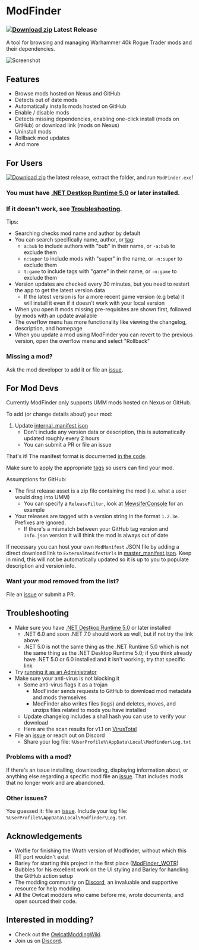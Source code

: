 # ModFinder

### [![Download zip](https://custom-icon-badges.herokuapp.com/badge/-Download-blue?style=for-the-badge&logo=download&logoColor=white "Download zip")](https://github.com/CasDragon/ModFinder/releases/latest/download/ModFinder.zip) Latest Release


A tool for browsing and managing Warhammer 40k Rogue Trader mods and their dependencies.

![Screenshot](https://github.com/Pathfinder-WOTR-Modding-Community/ModFinder/blob/main/screenshots/main.png)

## Features

* Browse mods hosted on Nexus and GitHub
* Detects out of date mods
* Automatically installs mods hosted on GitHub
* Enable / disable mods
* Detects missing dependencies, enabling one-click install (mods on GitHub) or download link (mods on Nexus)
* Uninstall mods
* Rollback mod updates
* And more

## For Users

[![Download zip](https://custom-icon-badges.herokuapp.com/badge/-Download-blue?style=for-the-badge&logo=download&logoColor=white "Download zip")](https://github.com/CasDragon/ModFinder/releases/latest/download/ModFinder.zip) the latest release, extract the folder, and run `ModFinder.exe`!

### **You must have [.NET Destkop Runtime 5.0](https://dotnet.microsoft.com/download/dotnet/thank-you/runtime-desktop-5.0.0-windows-x64-installer) or later installed.**

### If it doesn't work, see [Troubleshooting](#troubleshooting).

Tips:

* Searching checks mod name and author by default
* You can search specifically name, author, or [tag](https://github.com/Pathfinder-WOTR-Modding-Community/ModFinder/blob/main/ModFinderClient/Mod/Tag.cs):
    * `a:bub` to include authors with "bub" in their name, or `-a:bub` to exclude them
    * `n:super` to include mods with "super" in the name, or `-n:super` to exclude them
    * `t:game` to include tags with "game" in their name, or `-n:game` to exclude them
* Version updates are checked every 30 minutes, but you need to restart the app to get the latest version data
    * If the latest version is for a more recent game version (e.g beta) it will install it even if it doesn't work with your local version
* When you open it mods missing pre-requisites are shown first, followed by mods with an update available
* The overflow menu has more functionality like viewing the changelog, description, and homepage
* When you update a mod using ModFinder you can revert to the previous version, open the overflow menu and select "Rollback"
    
### Missing a mod?

Ask the mod developer to add it or file an [issue](https://github.com/CasDragon/ModFinder/issues/new).

## For Mod Devs

Currently ModFinder only supports UMM mods hosted on Nexus or GitHub.

To add (or change details about) your mod:

1. Update [internal_manifest.json](https://github.com/CasDragon/ModFinder/blob/main/ManifestUpdater/Resources/internal_manifest.json)
    * Don't include any version data or description, this is automatically updated roughly every 2 hours
    * You can submit a PR or file an issue
    
That's it! The manifest format is documented [in the code](https://github.com/Pathfinder-WOTR-Modding-Community/ModFinder/blob/main/ModFinderClient/Mod/ModManifest.cs).

Make sure to apply the appropriate [tags](https://github.com/Pathfinder-WOTR-Modding-Community/ModFinder/blob/main/ModFinderClient/Mod/Tag.cs) so users can find your mod.
 
Assumptions for GitHub:

* The first release asset is a zip file containing the mod (i.e. what a user would drag into UMM)
    * You can specify a `ReleaseFilter`, look at [MewsiferConsole](https://github.com/Pathfinder-WOTR-Modding-Community/ModFinder/blob/main/ManifestUpdater/Resources/internal_manifest.json) for an example
* Your releases are tagged with a version string in the format `1.2.3e`. Prefixes are ignored.
    * If there's a mismatch between your GitHub tag version and `Info.json` version it will think the mod is always out of date

If necessary you can host your own `ModManifest` JSON file by adding a direct download link to `ExternalManifestUrls` in [master_manifest.json](https://github.com/Pathfinder-WOTR-Modding-Community/ModFinder/blob/main/ManifestUpdater/Resources/master_manifest.json). Keep in mind, this will not be automatically updated so it is up to you to populate description and version info.

### Want your mod removed from the list?

File an [issue](https://github.com/CasDragon/ModFinder/issues/new) or submit a PR.

## Troubleshooting

* Make sure you have [.NET Destkop Runtime 5.0](https://dotnet.microsoft.com/download/dotnet/thank-you/runtime-desktop-5.0.0-windows-x64-installer) or later installed
    * .NET 6.0 and soon .NET 7.0 should work as well, but if not try the link above
    * .NET 5.0 is not the same thing as the .NET Runtime 5.0 which is not the same thing as the .NET Desktop Runtime 5.0; if you think already have .NET 5.0 or 6.0 installed and it isn't working, try that specific link
* Try [running it as an Administrator](https://www.itechtics.com/run-programs-administrator/)
* Make sure your anti-virus is not blocking it
    * Some anti-virus flags it as a trojan
        * ModFinder sends requests to GitHub to download mod metadata and mods themselves
        * ModFinder also writes files (logs) and deletes, moves, and unzips files related to mods you have installed
    * Update changelog includes a sha1 hash you can use to verify your download
    * Here are the scan results for v1.1 on [VirusTotal](https://www.virustotal.com/gui/file/882b5b1e5eb0dc2d51413a663d116b89856ab3f35681505e7d5286f1ecd0aee6/detection)
* File an [issue](https://github.com/CasDragon/ModFinder/issues/new) or reach out on Discord
    * Share your log file: `%UserProfile%\AppData\Local\Modfinder\Log.txt`

### Problems with a mod?

If there's an issue installing, downloading, displaying information about, or anything else regarding a specific mod file an [issue](https://github.com/CasDragon/ModFinder/issues/new). That includes mods that no longer work and are abandoned.

### Other issues?

You guessed it: file an [issue](https://github.com/CasDragon/ModFinder/issues/new). Include your log file: `%UserProfile%\AppData\Local\Modfinder\Log.txt`.

## Acknowledgements
* Wolfie for finishing the Wrath version of Modfinder, without which this RT port wouldn't exist
* Barley for starting this project in the first place ([ModFinder_WOTR](https://github.com/BarleyFlour/ModFinder_WOTR))
* Bubbles for his excellent work on the UI styling and Barley for handling the GitHub action setup
* The modding community on [Discord](https://discord.com/invite/owlcat), an invaluable and supportive resource for help modding.
* All the Owlcat modders who came before me, wrote documents, and open sourced their code.

## Interested in modding?

* Check out the [OwlcatModdingWiki](https://github.com/WittleWolfie/OwlcatModdingWiki/wiki).
* Join us on [Discord](https://discord.com/invite/owlcat).
